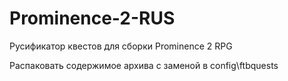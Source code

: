 # Prominence-2-RUS
Русификатор квестов для сборки Prominence 2 RPG

Распаковать содержимое архива с заменой в config\ftbquests

